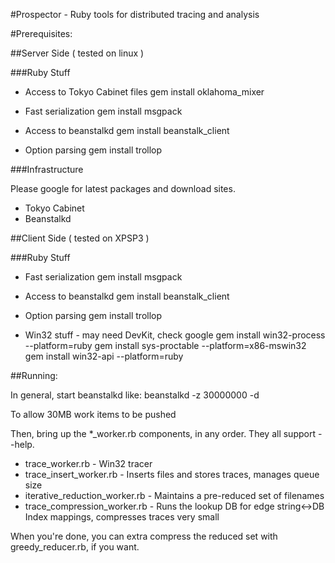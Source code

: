 #Prospector - Ruby tools for distributed tracing and analysis

#Prerequisites:

##Server Side ( tested on linux )

###Ruby Stuff

* Access to Tokyo Cabinet files
		gem install oklahoma_mixer

* Fast serialization
		gem install msgpack

* Access to beanstalkd
		gem install beanstalk_client

* Option parsing
		gem install trollop

###Infrastructure

Please google for latest packages and download sites.

* Tokyo Cabinet
* Beanstalkd

##Client Side ( tested on XPSP3 )

###Ruby Stuff

* Fast serialization
		gem install msgpack

* Access to beanstalkd
		gem install beanstalk_client

* Option parsing
		gem install trollop

* Win32 stuff - may need DevKit, check google
		    gem install win32-process --platform=ruby
		gem install sys-proctable --platform=x86-mswin32
		gem install win32-api --platform=ruby

##Running:

In general, start beanstalkd like:
		beanstalkd -z 30000000 -d

To allow 30MB work items to be pushed

Then, bring up the *_worker.rb components, in any order. They all support --help.

- trace_worker.rb - Win32 tracer
- trace_insert_worker.rb - Inserts files and stores traces, manages queue size
- iterative_reduction_worker.rb - Maintains a pre-reduced set of filenames
- trace_compression_worker.rb - Runs the lookup DB for edge string<->DB Index mappings, compresses traces very small

When you're done, you can extra compress the reduced set with greedy_reducer.rb, if you want.

